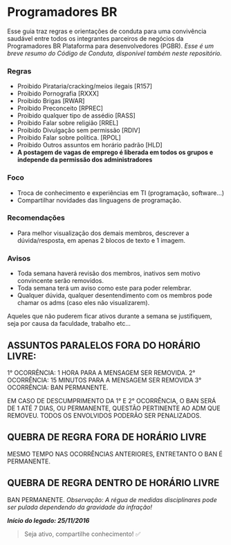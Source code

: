 # Programadores BR  
Esse guia traz regras e orientações de conduta para uma convivência saudável entre todos
os integrantes parceiros de negócios da Programadores BR Plataforma para desenvolvedores (PGBR). *Esse é um breve resumo do Código de Conduta, disponível também neste repositório.*

### **Regras**
 
- Proibido Pirataria/cracking/meios ilegais [R157]
- Proibido Pornografia [RXXX]
- Proibido Brigas [RWAR]
- Proibido Preconceito [RPREC]
- Proibido qualquer tipo de assédio [RASS]
- Proibido Falar sobre religião [RREL]
- Proibido Divulgação sem permissão [RDIV]
- Proibido Falar sobre política. [RPOL]
- Proibido Outros assuntos em horário padrão [HLD]
- **A postagem de vagas de emprego é liberada em todos os grupos e independe da permissão dos administradores**

### **Foco**
 
- Troca de conhecimento e experiências em TI (programação, software...)
- Compartilhar novidades das linguagens de programação.

### **Recomendações** 
- Para melhor visualização dos demais membros, descrever a dúvida/resposta, em apenas 2 blocos de texto e 1 imagem.

### **Avisos** 
- Toda semana haverá revisão dos membros, inativos sem motivo convincente serão removidos.
- Toda semana terá um aviso como este para poder relembrar.
- Qualquer dúvida, qualquer desentendimento com os membros pode chamar os adms (caso eles não visualizarem).

Aqueles que não puderem ficar ativos durante a semana se justifiquem, seja por causa da faculdade, trabalho etc...


## ASSUNTOS PARALELOS FORA DO HORÁRIO LIVRE:
1° OCORRÊNCIA: 1 HORA PARA A MENSAGEM SER REMOVIDA.
2° OCORRÊNCIA: 15 MINUTOS PARA A MENSAGEM SER REMOVIDA
3° OCORRÊNCIA: BAN PERMANENTE.

EM CASO DE DESCUMPRIMENTO DA 1° E 2° OCORRÊNCIA, O BAN SERÁ DE 1 ATÉ 7 DIAS, OU PERMANENTE, QUESTÃO PERTINENTE AO ADM QUE REMOVEU. TODOS OS ENVOLVIDOS PODERÃO SER PENALIZADOS.

## QUEBRA DE REGRA FORA DE HORÁRIO LIVRE

MESMO TEMPO NAS OCORRÊNCIAS ANTERIORES, ENTRETANTO O BAN É PERMANENTE.

## QUEBRA DE REGRA DENTRO DE HORÁRIO LIVRE

BAN PERMANENTE.
 *Observação: A régua de medidas disciplinares pode ser pulada dependendo da gravidade da infração!*

***Início do legado: 25/11/2016***

  >Seja ativo, compartilhe conhecimento! :white_check_mark:
